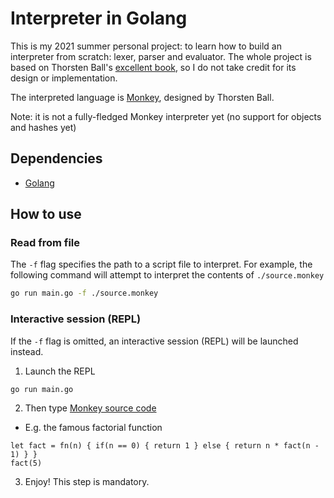 # Interpreter in Golang
This is my 2021 summer personal project: to learn how to build an interpreter from scratch: lexer, parser and evaluator. The whole project is based on Thorsten Ball's [excellent book](https://interpreterbook.com/), so I do not take credit for its design or implementation.

The interpreted language is [Monkey](https://interpreterbook.com/#the-monkey-programming-language), designed by Thorsten Ball.

Note: it is not a fully-fledged Monkey interpreter yet (no support for objects and hashes yet)

## Dependencies
* [Golang](https://golang.org/)

## How to use
### Read from file
The `-f` flag specifies the path to a script file to interpret. For example, the following command will attempt to interpret the contents of `./source.monkey`
```bash
go run main.go -f ./source.monkey
```
### Interactive session (REPL)
If the `-f` flag is omitted, an interactive session (REPL) will be launched instead.
1. Launch the REPL
```bash
go run main.go
```

2. Then type [Monkey source code](https://interpreterbook.com/#the-monkey-programming-language)
  * E.g. the famous factorial function
```
let fact = fn(n) { if(n == 0) { return 1 } else { return n * fact(n - 1) } }
fact(5)
```

3. Enjoy! This step is mandatory.

